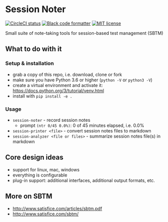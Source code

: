 # Session Noter

<p align="left">
    <a href="https://circleci.com/gh/j19sch/session-tools/tree/master">
        <img src="https://circleci.com/gh/j19sch/session-tools/tree/master.svg?style=svg" alt="CircleCI status"/></a>
    <a href="https://github.com/psf/black">
        <img src="https://img.shields.io/badge/code%20style-black-000000.svg" alt="Black code formatter"/></a>
    <a href="https://github.com/j19sch/session-tools/blob/master/LICENSE">
        <img src="https://img.shields.io/github/license/mashape/apistatus.svg" alt="MIT license"/></a>
</p>

Small suite of note-taking tools for session-based test management (SBTM)


## What to do with it

### Setup & installation
- grab a copy of this repo, i.e. download, clone or fork
- make sure you have Python 3.6 or higher (`python -V` or `python3 -V`)
- create a virtual environment and activate it: <https://docs.python.org/3/tutorial/venv.html>
- install with `pip install -e .`

### Usage
- `session-noter` - record session notes
    - prompt `(ntr 0/45 0.0%)`: 0 of 45 minutes elapsed, i.e. 0.0%
- `session-printer <file>` - convert session notes files to markdown
- `session-analyzer <file or files>` - summarize session notes file(s) in markdown


## Core design ideas
- support for linux, mac, windows
- everything is configurable
- plug-in support: additional interfaces, additional output formats, etc.


## More on SBTM
- <http://www.satisfice.com/articles/sbtm.pdf>
- <http://www.satisfice.com/sbtm/>
